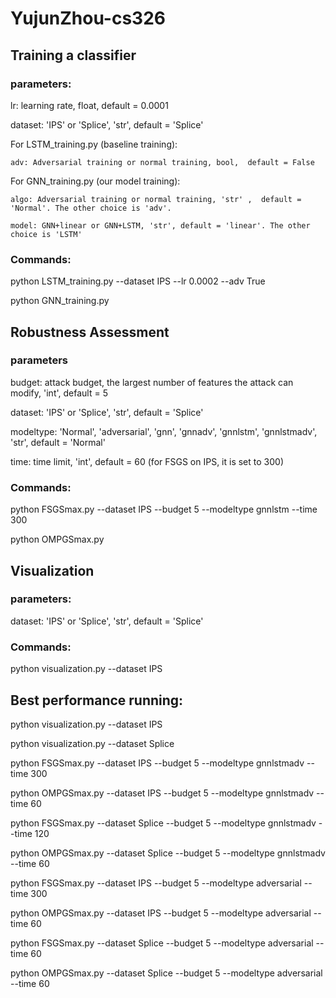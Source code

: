 # YujunZhou-cs326

## Training a classifier

### parameters:
lr: learning rate, float, default = 0.0001

dataset: 'IPS' or 'Splice', 'str', default = 'Splice'

For LSTM_training.py (baseline training):

    adv: Adversarial training or normal training, bool,  default = False
    
For GNN_training.py (our model training):

    algo: Adversarial training or normal training, 'str' ,  default = 'Normal'. The other choice is 'adv'.
    
    model: GNN+linear or GNN+LSTM, 'str', default = 'linear'. The other choice is 'LSTM'
    
### Commands:
python LSTM_training.py --dataset IPS --lr 0.0002 --adv True

python GNN_training.py

## Robustness Assessment

### parameters
budget: attack budget, the largest number of features the attack can modify, 'int', default = 5

dataset: 'IPS' or 'Splice', 'str', default = 'Splice'

modeltype: 'Normal', 'adversarial', 'gnn', 'gnnadv', 'gnnlstm', 'gnnlstmadv', 'str', default = 'Normal'

time: time limit, 'int', default = 60 (for FSGS on IPS, it is set to 300)

### Commands:
python FSGSmax.py --dataset IPS --budget 5  --modeltype gnnlstm --time 300

python OMPGSmax.py

## Visualization

### parameters:
dataset: 'IPS' or 'Splice', 'str', default = 'Splice'

### Commands:
python visualization.py --dataset IPS

## Best performance running:
python visualization.py --dataset IPS

python visualization.py --dataset Splice

python FSGSmax.py --dataset IPS --budget 5  --modeltype gnnlstmadv --time 300

python OMPGSmax.py --dataset IPS --budget 5  --modeltype gnnlstmadv --time 60

python FSGSmax.py --dataset Splice --budget 5  --modeltype gnnlstmadv --time 120

python OMPGSmax.py --dataset Splice --budget 5  --modeltype gnnlstmadv --time 60

python FSGSmax.py --dataset IPS --budget 5  --modeltype adversarial --time 300

python OMPGSmax.py --dataset IPS --budget 5  --modeltype adversarial --time 60

python FSGSmax.py --dataset Splice --budget 5  --modeltype adversarial --time 60

python OMPGSmax.py --dataset Splice --budget 5  --modeltype adversarial --time 60
